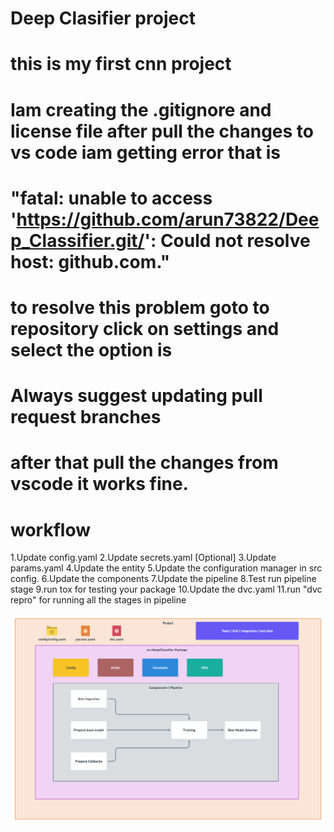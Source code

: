# Deep Clasifier project
  # this is my first cnn project

# Iam creating the .gitignore and license file after pull the changes to vs code iam getting error that is 
# "fatal: unable to access 'https://github.com/arun73822/Deep_Classifier.git/': Could not resolve host:   github.com." 
# to resolve this problem goto to repository click on settings and select the option is 
#      Always suggest updating pull request branches 
# after that pull the changes from vscode it works fine.

# workflow
1.Update config.yaml
2.Update secrets.yaml [Optional]
3.Update params.yaml
4.Update the entity
5.Update the configuration manager in src config.
6.Update the components
7.Update the pipeline
8.Test run pipeline stage
9.run tox for testing your package
10.Update the dvc.yaml
11.run "dvc repro" for running all the stages in pipeline

![img]( https://github.com/arun73822/Deep_Classifier/blob/master/Data%20Ingestion%402x%20(1).png )